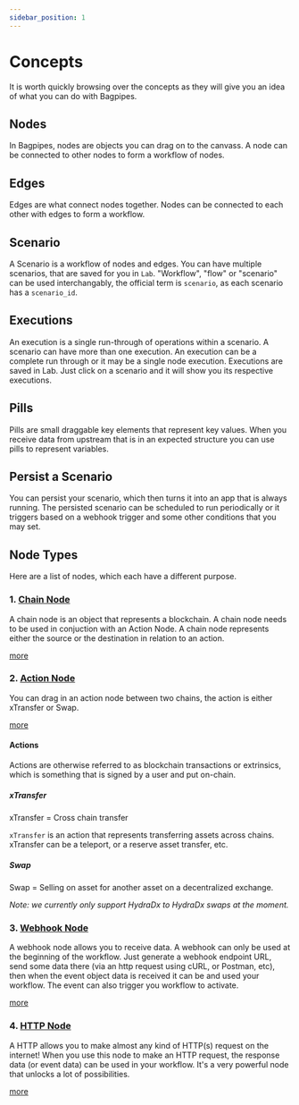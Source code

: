 ```yaml
---
sidebar_position: 1
---
```


# Concepts

It is worth quickly browsing over the concepts as they will give you an idea of what you can do with Bagpipes. 

## Nodes

In Bagpipes, nodes are objects you can drag on to the canvass. A node can be connected to other nodes to form a workflow of nodes. 

## Edges 

Edges are what connect nodes together. Nodes can be connected to each other with edges to form a workflow. 

## Scenario

A Scenario is a workflow of nodes and edges. You can have multiple scenarios, that are saved for you in `Lab`. "Workflow", "flow" or "scenario" can be used interchangably, the official term is `scenario`, as each scenario has a `scenario_id`.

## Executions

An execution is a single run-through of operations within a scenario. A scenario can have more than one execution. An execution can be a complete run through or it may be a single node execution. Executions are saved in Lab. Just click on a scenario and it will show you its respective executions. 

## Pills

Pills are small draggable key elements that represent key values. When you receive data from upstream that is in an expected structure you can use pills to represent variables. 

## Persist a Scenario

You can persist your scenario, which then turns it into an app that is always running. The persisted scenario can be scheduled to run periodically or it triggers based on a webhook trigger and some other conditions that you may set. 

## Node Types

Here are a list of nodes, which each have a different purpose. 

### 1. [Chain Node](/nodes/chain.md)

A chain node is an object that represents a blockchain. A chain node needs to be used in conjuction with an Action Node. A chain node represents either the source or the destination in relation to an action. 

[more](/nodes/chain.md)


### 2. [Action Node](/nodes/action.md)   
You can drag in an action node between two chains, the action is either xTransfer or Swap.

[more](/nodes/action.md)

#### Actions

Actions are otherwise referred to as blockchain transactions or extrinsics, which is something that is signed by a user and put on-chain. 

##### xTransfer 

xTransfer = Cross chain transfer

`xTransfer` is an action that represents transferring assets across chains. xTransfer can be a teleport, or a reserve asset transfer, etc.   

##### Swap   

Swap = Selling on asset for another asset on a decentralized exchange.  

_Note: we currently only support HydraDx to HydraDx swaps at the moment._  

### 3. [Webhook Node](nodes/webhook.md)

A webhook node allows you to receive data. A webhook can only be used at the beginning of the workflow. Just generate a webhook endpoint URL, send some data there (via an http request using cURL, or Postman, etc), then when the event object data is received it can be and used your workflow. The event can also trigger you workflow to activate. 

[more](/nodes/webhook.md)

### 4. [HTTP Node](nodes/webhook.md)

A HTTP allows you to make almost any kind of HTTP(s) request on the internet! When you use this node to make an HTTP request, the response data (or event data) can be used in your workflow. It's a very powerful node that unlocks a lot of possibilities. 

[more](/nodes/http.md)

